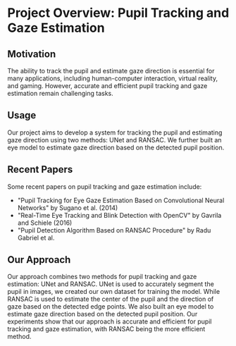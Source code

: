 
# Project Overview: Pupil Tracking and Gaze Estimation

## Motivation

The ability to track the pupil and estimate gaze direction is essential for many applications, including human-computer interaction, virtual reality, and gaming. However, accurate and efficient pupil tracking and gaze estimation remain challenging tasks.

## Usage

Our project aims to develop a system for tracking the pupil and estimating gaze direction using two methods: UNet and RANSAC. We further built an eye model to estimate gaze direction based on the detected pupil position.

## Recent Papers

Some recent papers on pupil tracking and gaze estimation include:

- "Pupil Tracking for Eye Gaze Estimation Based on Convolutional Neural Networks" by Sugano et al. (2014)
- "Real-Time Eye Tracking and Blink Detection with OpenCV" by Gavrila and Schiele (2016)
- "Pupil Detection Algorithm Based on RANSAC Procedure" by Radu Gabriel et al.

## Our Approach

Our approach combines two methods for pupil tracking and gaze estimation: UNet and RANSAC. UNet is used to accurately segment the pupil in images, we created our own dataset for training the model. While RANSAC is used to estimate the center of the pupil and the direction of gaze based on the detected edge points. We also built an eye model to estimate gaze direction based on the detected pupil position. Our experiments show that our approach is accurate and efficient for pupil tracking and gaze estimation, with RANSAC being the more efficient method.
